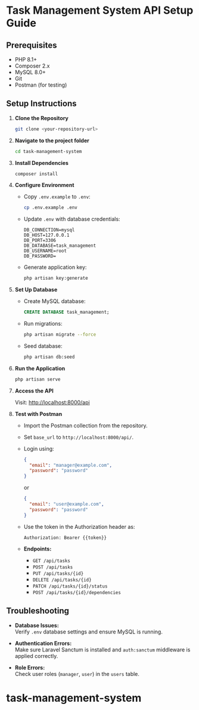 # Task Management System API Setup Guide

## Prerequisites

- PHP 8.1+
- Composer 2.x
- MySQL 8.0+
- Git
- Postman (for testing)

## Setup Instructions

1. **Clone the Repository**
   ```bash
   git clone <your-repository-url>
   ```

2. **Navigate to the project folder**
   ```bash
   cd task-management-system
   ```

3. **Install Dependencies**
   ```bash
   composer install
   ```

4. **Configure Environment**
   - Copy `.env.example` to `.env`:
     ```bash
     cp .env.example .env
     ```

   - Update `.env` with database credentials:
     ```env
     DB_CONNECTION=mysql
     DB_HOST=127.0.0.1
     DB_PORT=3306
     DB_DATABASE=task_management
     DB_USERNAME=root
     DB_PASSWORD=
     ```

   - Generate application key:
     ```bash
     php artisan key:generate
     ```

5. **Set Up Database**
   - Create MySQL database:
     ```sql
     CREATE DATABASE task_management;
     ```

   - Run migrations:
     ```bash
     php artisan migrate --force
     ```

   - Seed database:
     ```bash
     php artisan db:seed
     ```

6. **Run the Application**
   ```bash
   php artisan serve
   ```

7. **Access the API**

   Visit: [http://localhost:8000/api](http://localhost:8000/api)

8. **Test with Postman**

   - Import the Postman collection from the repository.
   - Set `base_url` to `http://localhost:8000/api/`.
   - Login using:
     ```json
     {
       "email": "manager@example.com",
       "password": "password"
     }
     ```
     or
     ```json
     {
       "email": "user@example.com",
       "password": "password"
     }
     ```

   - Use the token in the Authorization header as:
     ```
     Authorization: Bearer {{token}}
     ```

   - **Endpoints:**

     - `GET /api/tasks`
     - `POST /api/tasks`
     - `PUT /api/tasks/{id}`
     - `DELETE /api/tasks/{id}`
     - `PATCH /api/tasks/{id}/status`
     - `POST /api/tasks/{id}/dependencies`

## Troubleshooting

- **Database Issues:**  
  Verify `.env` database settings and ensure MySQL is running.

- **Authentication Errors:**  
  Make sure Laravel Sanctum is installed and `auth:sanctum` middleware is applied correctly.

- **Role Errors:**  
  Check user roles (`manager`, `user`) in the `users` table.
# task-management-system
